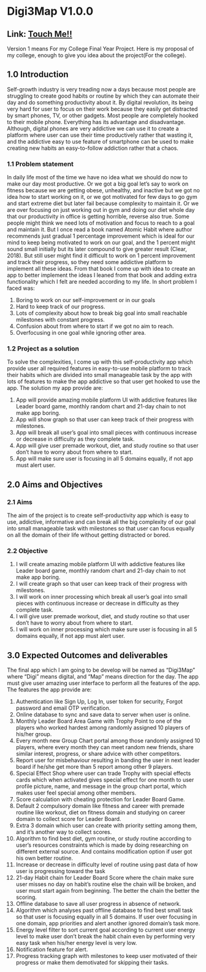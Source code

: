# Digi3Map V1.0.0
## Link: [Touch Me!!](https://drive.google.com/drive/folders/1Zs-BwcFz5yTtSQJNdNLhuLufk4of-DBg?usp=sharing)	

Version 1 means For my College Final Year Project.
Here is my proposal of my college, enough to give you idea about the project(For the college).

## 1.0 Introduction
Self-growth industry is very treading now a days because most people are struggling to create good habits or routine by which they can automate their day and do something productivity about it. By digital revolution, its being very hard for user to focus on their work because they easily get distracted by smart phones, TV, or other gadgets. Most people are completely hooked to their mobile phone. Everything has its advantage and disadvantage. Although, digital phones are very addictive we can use it to create a platform where user can use their time productively rather that wasting it, and the addictive easy to use feature of smartphone can be used to make creating new habits an easy-to-follow addiction rather that a chaos.
	 
### 1.1 Problem statement
In daily life most of the time we have no idea what we should do now to make our day most productive. Or we got a big goal let’s say to work on fitness because we are getting obese, unhealthy, and inactive but we got no idea how to start working on it, or we got motivated for few days to go gym and start extreme diet but later fail because complexity to maintain it. Or we are over focusing on just working out in gym and doing our diet whole day that our productivity in office is getting horrible, reverse also true. Some people might think we need lots of motivation and focus to reach to a goal and maintain it. But I once read a book named Atomic Habit where author recommends just gradual 1 percentage improvement which is ideal for our mind to keep being motivated to work on our goal, and the 1 percent might sound small initially but its later compound to give greater result (Clear, 2018). But still user might find it difficult to work on 1 percent improvement and track their progress, so they need some addictive platform to implement all these ideas. From that book I come up with idea to create an app to better implement the ideas I leaned from that book and adding extra functionality which I felt are needed according to my life.
 In short problem I faced was:
1.	Boring to work on our self-improvement or in our goals
2.	Hard to keep track of our progress.
3.	Lots of complexity about how to break big goal into small reachable milestones with constant progress.
4.	Confusion about from where to start if we got no aim to reach.
5.	Overfocusing in one goal while ignoring other area.

### 1.2 Project as a solution	
To solve the complexities, I come up with this self-productivity app which provide user all required features in easy-to-use mobile platform to track their habits which are divided into small manageable task by the app with lots of features to make the app addictive so that user get hooked to use the app.
The solution my app provide are:
1.	App will provide amazing mobile platform UI with addictive features like Leader board game, monthly random chart and 21-day chain to not make app boring.
2.	 App will show graph so that user can keep track of their progress with milestones.
3.	App will break all user’s goal into small pieces with continuous increase or decrease in difficulty as they complete task.
4.	App will give user premade workout, diet, and study routine so that user don’t have to worry about from where to start.
5.	 App will make sure user is focusing in all 5 domains equally, if not app must alert user.







## 2.0 Aims and Objectives
### 2.1 Aims
The aim of the project is to create self-productivity app which is easy to use, addictive, informative and can break all the big complexity of our goal into small manageable task with milestones so that user can focus equally on all the domain of their life without getting distracted or bored.
 ### 2.2 Objective
1.	I will create amazing mobile platform UI with addictive features like Leader board game, monthly random chart and 21-day chain to not make app boring.
2.	 I will create graph so that user can keep track of their progress with milestones.
3.	I will work on inner processing which break all user’s goal into small pieces with continuous increase or decrease in difficulty as they complete task.
4.	I will give user premade workout, diet, and study routine so that user don’t have to worry about from where to start.
5.	 I will work on inner processing which make sure user is focusing in all 5 domains equally, if not app must alert user.
      









## 3.0 Expected Outcomes and deliverables 
The final app which I am going to be develop will be named as “Digi3Map” where “Digi” means digital, and “Map” means direction for the day. The app must give user amazing user interface to perform all the features of the app. 
The features the app provide are:
1.	Authentication like Sign Up, Log In, user token for security, Forgot password and email OTP verification.
2.	Online database to sync and save data to server when user is online.
3.	Monthly Leader Board Area Game with Trophy Point to one of the players who worked hardest among randomly assigned 10 players of his/her group.
4.	Every month new Group Chart portal among those randomly assigned 10 players, where every month they can meet random new friends, share similar interest, progress, or share advice with other competitors.
5.	Report user for misbehaviour resulting in banding the user in next leader board if he/she get more than 5 report among other 9 players.
6.	Special Effect Shop where user can trade Trophy with special effects cards which when activated gives special effect for one month to user profile picture, name, and message in the group chart portal, which makes user feel special among other members. 
7.	Score calculation with cheating protection for Leader Board Game.
8.	Default 2 compulsory domain like fitness and career with premade routine like workout, diet on fitness domain and studying on career domain to collect score for Leader Board.
9.	Extra 3 domain which user can create with priority setting among them, and it’s another way to collect scores.
10.	Algorithm to find best diet, gym routine, or study routine according to user’s resources constraints which is made by doing researching on different external source. And contains modification option if user got his own better routine.
11.	Increase or decrease in difficulty level of routine using past data of how user is progressing toward the task
12.	21-day Habit chain for Leader Board Score where the chain make sure user misses no day on habit’s routine else the chain will be broken, and user must start again from beginning. The better the chain the better the scoring.
13.	Offline database to save all user progress in absence of network.
14.	Algorithm which analyses past offline database to find best small task so that user is focusing equally in all 5 domains. If user over focusing in one domain, app priorities and alert another ignored domain’s task more.
15.	Energy level filter to sort current goal according to current user energy level to make user don’t break the habit chain even by performing very easy task when his/her energy level is very low.
16.	Notification feature for alert.
17.	Progress tracking graph with milestones to keep user motivated of their progress or make them demotivated for skipping their tasks.


